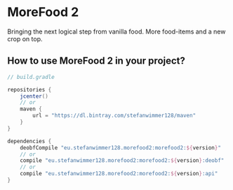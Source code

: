 # MoreFood 2

Bringing the next logical step from vanilla food. More food-items and a new crop on top.

## How to use MoreFood 2 in your project?

``` groovy
// build.gradle

repositories {
    jcenter()
    // or
    maven {
        url = "https://dl.bintray.com/stefanwimmer128/maven"
    }
}

dependencies {
    deobfCompile "eu.stefanwimmer128.morefood2:morefood2:${version}"
    // or
    compile "eu.stefanwimmer128.morefood2:morefood2:${version}:deobf"
    // or
    compile "eu.stefanwimmer128.morefood2:morefood2:${version}:api"
} 
```

